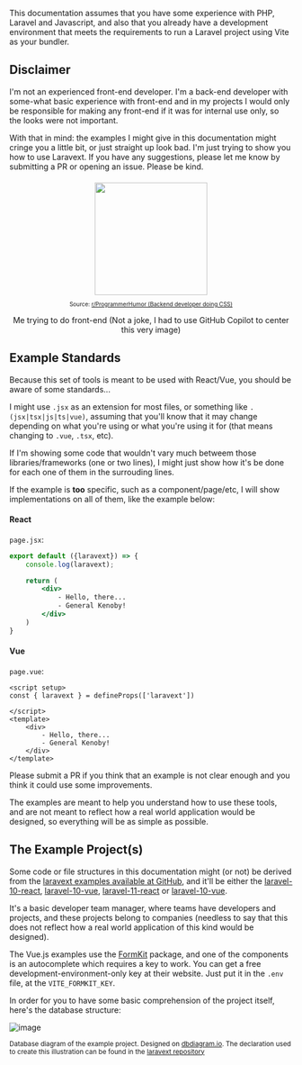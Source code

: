 
This documentation assumes that you have some experience with PHP, Laravel and Javascript, and also that you already have a development environment that meets the requirements to run a Laravel project using Vite as your bundler.

## Disclaimer

I'm not an experienced front-end developer. I'm a back-end developer with some-what basic experience with front-end and in my projects I would only be responsible for making any front-end if it was for internal use only, so the looks were not important. 

With that in mind: the examples I might give in this documentation might cringe you a little bit, or just straight up look bad. I'm just trying to show you how to use Laravext. If you have any suggestions, please let me know by submitting a PR or opening an issue. Please be kind.

<div style="text-align: center; margin-top: 20px;"> 
    <img src="/images/memes/back-end-developer-doing-css.webp" width="200px">
    <p style="font-size: 10px">Source: <a href="https://www.reddit.com/r/ProgrammerHumor/comments/8tnztu/backend_developer_doing_css/" target="_blank">r/ProgrammerHumor (Backend developer doing CSS)</a></p>
    <p style="font-size: 14px">Me trying to do front-end (Not a joke, I had to use GitHub Copilot to center this very image)</p>
</div>


## Example Standards

Because this set of tools is meant to be used with React/Vue, you should be aware of some standards...

I might use `.jsx` as an extension for most files, or something like `.(jsx|tsx|js|ts|vue)`, assuming that you'll know that it may change depending on what you're using or what you're using it for (that means changing to `.vue`, `.tsx`, etc).

If I'm showing some code that wouldn't vary much betweem those libraries/frameworks (one or two lines), I might just show how it's be done for each one of them in the surrouding lines.

If the example is **too** specific, such as a component/page/etc, I will show implementations on all of them, like the example below:

<!-- tabs:start -->

#### **React**

`page.jsx`:

```jsx
export default ({laravext}) => {
    console.log(laravext);

    return (
        <div>
            - Hello, there...
            - General Kenoby!
        </div>
    )
}
```

#### **Vue**

`page.vue`:

```vue
<script setup>
const { laravext } = defineProps(['laravext'])

</script>
<template>
    <div>
        - Hello, there...
        - General Kenoby!
    </div>
</template>
```

<!-- tabs:end -->


Please submit a PR if you think that an example is not clear enough and you think it could use some improvements.

The examples are meant to help you understand how to use these tools, and are not meant to reflect how a real world application would be designed, so everything will be as simple as possible.

## The Example Project(s)

Some code or file structures in this documentation might (or not) be derived from the [laravext examples available at GitHub](https://github.com/ArthurYdalgo/laravext/tree/main/examples), and it'll be either the [laravel-10-react](https://github.com/ArthurYdalgo/laravext/tree/main/examples/laravel-10-react), [laravel-10-vue](https://github.com/ArthurYdalgo/laravext/tree/main/examples/laravel-10-vue), [laravel-11-react](https://github.com/ArthurYdalgo/laravext/tree/main/examples/laravel-11-react) or [laravel-10-vue](https://github.com/ArthurYdalgo/laravext/tree/main/examples/laravel-11-vue). 

It's a basic developer team manager, where teams have developers and projects, and these projects belong to companies (needless to say that this does not reflect how a real world application of this kind would be designed). 

The Vue.js examples use the [FormKit](https://formkit.com/) package, and one of the components is an autocomplete which requires a key to work. You can get a free development-environment-only key at their website. Just put it in the `.env` file, at the `VITE_FORMKIT_KEY`.

In order for you to have some basic comprehension of the project itself, here's the database structure:

![image](/images/illustrations/example-developer-team-database-diagram.png)

<sup>Database diagram of the example project. Designed on [dbdiagram.io](https://dbdiagram.io). The declaration used to create this illustration can be found in the [laravext repository](https://github.com/ArthurYdalgo/laravext/tree/main/docs/images/illustrations/example-developer-team-database-diagram.dbdiagram.io)</sub>


